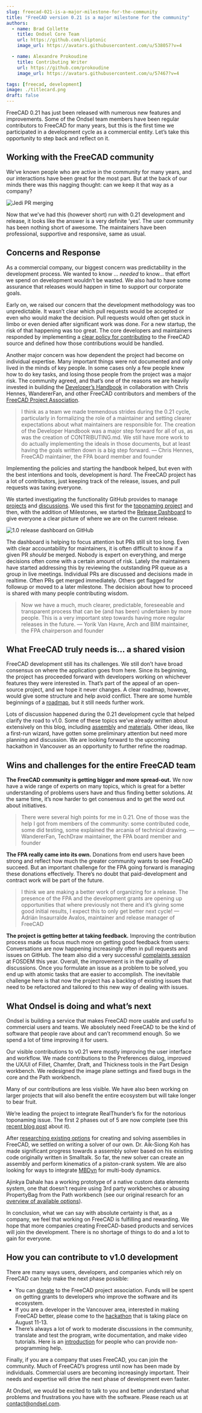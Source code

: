 ```yaml
---
slug: freecad-021-is-a-major-milestone-for-the-community
title: "FreeCAD version 0.21 is a major milestone for the community"
authors:
  - name: Brad Collette
    title: Ondsel Core Team
    url: https://github.com/sliptonic
    image_url: https://avatars.githubusercontent.com/u/538057?v=4

  - name: Alexandre Prokoudine
    title: Contributing Writer
    url: https://github.com/prokoudine
    image_url: https://avatars.githubusercontent.com/u/57467?v=4

tags: [freecad, development]
image: ./titlecard.png
draft: false
---
```


FreeCAD 0.21 has just been released with numerous new features and improvements. Some of the Ondsel team members have been regular contributors to FreeCAD for many years, but this is the first time we participated in a development cycle as a commercial entity. Let’s take this opportunity to step back and reflect on it.

## Working with the FreeCAD community

We’ve known people who are active in the community for many years, and our interactions have been great for the most part. But at the back of our minds there was this nagging thought: can we keep it that way as a company?



![Jedi PR merging](sw-meme.webp)

Now that we’ve had this (however short) run with 0.21 development and release, it looks like the answer is a very definite ‘yes’. The user community has been nothing short of awesome. The maintainers have been professional, supportive and responsive, same as usual.

## Concerns and Response

As a commercial company, our biggest concern was predictability in the development process.  We wanted to know … _needed_ to know… that effort we spend on development wouldn’t be wasted. We also had to have some assurance that releases would happen in time to support our corporate goals. 

Early on, we raised our concern that the development methodology was too unpredictable.  It wasn’t clear which pull requests would be accepted or even who would make the decision. Pull requests would often get stuck in limbo or even denied after significant work was done. For a new startup, the risk of that happening was too great. The core developers and maintainers responded by implementing a [clear policy for contributing](https://github.com/FreeCAD/FreeCAD/blob/master/CONTRIBUTING.md) to the FreeCAD source and defined how those contributions would be handled.

Another major concern was how dependent the project had become on individual expertise.  Many important things were not documented and only lived in the minds of key people. In some cases only a few people knew how to do key tasks, and losing those people from the project was a major risk. The community agreed, and that’s one of the reasons we are heavily invested in building the [Developer’s Handbook](https://freecad.github.io/DevelopersHandbook/) in collaboration with Chris Hennes, WandererFan, and other FreeCAD contributors and members of the [FreeCAD Project Association](https://fpa.freecad.org/).

> I think as a team we made tremendous strides during the 0.21 cycle, particularly in formalizing the role of a maintainer and setting clearer expectations about what maintainers are responsible for. The creation of the Developer Handbook was a major step forward for all of us, as was the creation of CONTRIBUTING.md. We still have more work to do actually implementing the ideals in those documents, but at least having the goals written down is a big step forward. — Chris Hennes, FreeCAD maintainer, the FPA board member and founder

Implementing the policies and starting the handbook helped, but even with the best intentions and tools, development is _hard_. The FreeCAD project has a lot of contributors, just keeping track of the release, issues, and pull requests was taxing everyone.  

We started investigating the functionality GitHub provides to manage [projects](https://docs.github.com/en/issues/planning-and-tracking-with-projects/learning-about-projects/about-projects) and [discussions](https://docs.github.com/en/discussions).  We used this first for the [toponaming project](https://github.com/orgs/FreeCAD/projects/2) and then, with the addition of Milestones, we started the [Release Dashboard](https://github.com/orgs/FreeCAD/projects/4) to give everyone a clear picture of where we are on the current release.



![1.0 release dashboard on GitHub](release-dashboard.webp)

The dashboard is helping to focus attention but PRs still sit too long.  Even with clear accountability for maintainers, it is often difficult to know if a given PR _should_ be merged. Nobody is expert on everything, and merge decisions often come with a certain amount of risk. Lately the maintainers have started addressing this by reviewing the outstanding PR queue as a group in live meetings. Individual PRs are discussed and decisions made in realtime. Often PRs get merged immediately. Others get flagged for followup or moved to a later milestone. The decision about how to proceed is shared with many people contributing wisdom.  

> Now we have a much, much clearer, predictable, foreseeable and transparent process that can be (and has been) undertaken by more people. This is a very important step towards having more regular releases in the future. — Yorik Van Havre, Arch and BIM maintainer, the FPA chairperson and founder

## What FreeCAD truly needs is… a shared vision

FreeCAD development still has its challenges. We still don’t have broad consensus on where the application goes from here. Since its beginning, the project has proceeded forward with developers working on whichever features they were interested in. That’s part of the appeal of an open-source project, and we hope it never changes. A clear roadmap, however, would give some structure and help avoid conflict. There are some humble beginnings of a [roadmap](https://freecad.github.io/DevelopersHandbook/roadmap/), but it still needs further work.

Lots of discussion happened during the 0.21 development cycle that helped clarify the road to v1.0. Some of these topics we’ve already written about extensively on this blog, including [assembly](https://ondsel.com/blog/default-assembly-workbench-7/) and [materials](https://ondsel.com/blog/freecad-needs-a-better-materials-system/). Other ideas, like a first-run wizard, have gotten some preliminary attention but need more planning and discussion. We are looking forward to the upcoming hackathon in Vancouver as an opportunity to further refine the roadmap.

## Wins and challenges for the entire FreeCAD team

**The FreeCAD community is getting bigger and more spread-out.** We now have a wide range of experts on many topics, which is great for a better understanding of problems users have and thus finding better solutions. At the same time, it’s now harder to get consensus and to get the word out about initiatives.

> There were several high points for me in 0.21. One of those was the help I got from members of the community: some contributed code, some did testing, some explained the arcania of technical drawing. — WandererFan, TechDraw maintainer, the FPA board member and founder

**The FPA really came into its own.** Donations from end users have been strong and reflect how much the greater community wants to see FreeCAD succeed. But an important challenge for the FPA going forward is managing these donations effectively. There’s no doubt that paid-development and contract work will be part of the future.

> I think we are making a better work of organizing for a release. The presence of the FPA and the development grants are opening up opportunities that where previously not there and it’s giving some good initial results, I expect this to only get better next cycle! — Adrián Insaurralde Avalos, maintainer and release manager of FreeCAD

**The project is getting better at taking feedback.** Improving the contribution process made us focus much more on getting good feedback from users: Conversations are now happening increasingly often in pull requests and issues on GitHub. The team also did a very successful [complaints session](https://forum.freecad.org/viewtopic.php?p=658200#p658200) at FOSDEM this year. Overall, the improvement is in the quality of discussions. Once you formulate an issue as a problem to be solved, you end up with atomic tasks that are easier to accomplish. The inevitable challenge here is that now the project has a backlog of existing issues that need to be refactored and tailored to this new way of dealing with issues.

## What Ondsel is doing and what’s next

Ondsel is building a service that makes FreeCAD more usable and useful to commercial users and teams.  We absolutely need FreeCAD to be the kind of software that people rave about and can’t recommend enough. So we spend a lot of time improving it for users.

Our visible contributions to v0.21 were mostly improving the user interface and workflow.  We made contributions to the Preferences dialog, improved the UX/UI of Fillet, Chamfer, Draft, and Thickness tools in the Part Design workbench. We redesigned the image plane settings and fixed bugs in the core and the Path workbench.

Many of our contributions are less visible.  We have also been working on larger projects that will also benefit the entire ecosystem but will take longer to bear fruit.

We’re leading the project to integrate RealThunder’s fix for the notorious toponaming issue. The first 2 phases out of 5 are now complete (see this [recent blog post](https://ondsel.com/blog/milestone-toponaming-fix-phase-2-done) about it).

After [researching existing options](https://ondsel.com/blog/default-assembly-workbench-7) for creating and solving assemblies in FreeCAD, we settled on writing a solver of our own. Dr. Aik-Siong Koh has made significant progress towards a assembly solver based on his existing code originally written in Smalltalk. So far, the new solver can create an assembly and perform kinematics of a piston-crank system. We are also looking for ways to integrate [MBDyn](https://www.mbdyn.org/) for multi-body dynamics.

Ajinkya Dahale has a working prototype of a native custom data elements system, one that doesn’t require using 3rd party workbenches or abusing PropertyBag from the Path workbench (see our original research for an [overview of available options](https://ondsel.com/blog/build-system-for-custom-data-elements)).

In conclusion, what we can say with absolute certainty is that, as a company, we feel that working on FreeCAD is fulfilling and rewarding. We hope that more companies creating FreeCAD-based products and services will join the development. There is no shortage of things to do and a lot to gain for everyone.

## How you can contribute to v1.0 development

There are many ways users, developers, and companies which rely on FreeCAD can help make the next phase possible: 

- You can [donate](https://fpa.freecad.org/#donations) to the FreeCAD project association. Funds will be spent on getting grants to developers who improve the software and its ecosystem.
- If you are a developer in the Vancouver area, interested in making FreeCAD better, please come to the [hackathon](https://blog.freecad.org/2023/05/24/freecad-hackathon-11-13-august-2023/) that is taking place on August 11-13.
- There’s always a lot of work to moderate discussions in the community, translate and test the program, write documentation, and make video tutorials. Here is an [introduction](https://wiki.freecad.org/Help_FreeCAD) for people who can provide non-programming help.

Finally, if you are a company that uses FreeCAD, you can join the community. Much of FreeCAD’s progress until now has been made by individuals. Commercial users are becoming increasingly important. Their needs and expertise will drive the next phase of development even faster.

At Ondsel, we  would be excited to talk to you and better understand what problems and frustrations you have with the software. Please reach us at contact@ondsel.com.
